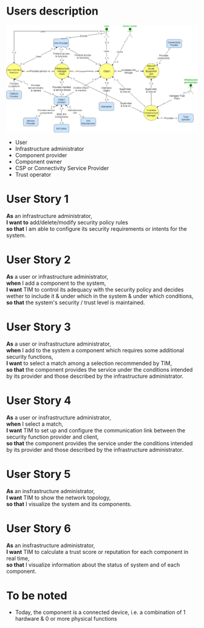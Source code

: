 # Users description
![Actors_IOT_fix_Trust_v3](uploads/325239c3aaf6111e91298fd6b19dd603/Actors_IOT_fix_Trust_v3.png)
* User
* Infrastructure administrator
* Component provider
* Component owner
* CSP or Connectivity Service Provider
* Trust operator

# User Story 1
**As** an infrastructure administrator,  
**I want to** add/delete/modify security policy rules  
**so that** I am able to configure its security requirements or intents for the system.

# User Story 2
**As** a user or infrastructure administrator,  
**when** I add a component to the system,  
**I want** TIM to control its adequacy with the security policy and decides wether to include it & under which in the system & under which conditions,  
**so that** the system's security / trust level is maintained.

# User Story 3
**As** a user or insfrastructure administrator,  
**when** I add to the system a component which requires some additional security functions,  
**I want** to select a match among a selection recommended by TIM,  
**so that** the component provides the service under the conditions intended by its provider and those described by the infrastructure administrator.

# User Story 4
**As** a user or insfrastructure administrator,  
**when** I select a match,  
**I want** TIM to set up and configure the communication link between the security function provider and client,  
**so that** the component provides the service under the conditions intended by its provider and those described by the infrastructure administrator.

# User Story 5
**As** an insfrastructure administrator,   
**I want** TIM to show the network topology,  
**so that** I visualize the system and its components.

# User Story 6
**As** an insfrastructure administrator,   
**I want** TIM to calculate a trust score or reputation for each component in real time,  
**so that** I visualize information about the status of system and of each component.

# To be noted
* Today, the component is a connected device, i.e. a combination of 1 hardware & 0 or more physical functions